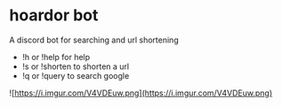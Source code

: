 # hoardor bot
A discord bot for searching and url shortening

- !h or !help for help
- !s or !shorten to shorten a url
- !q or !query to search google

![https://i.imgur.com/V4VDEuw.png](https://i.imgur.com/V4VDEuw.png)
